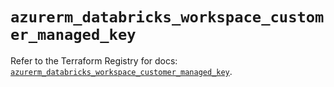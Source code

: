 # `azurerm_databricks_workspace_customer_managed_key`

Refer to the Terraform Registry for docs: [`azurerm_databricks_workspace_customer_managed_key`](https://registry.terraform.io/providers/hashicorp/azurerm/4.30.0/docs/resources/databricks_workspace_customer_managed_key).
